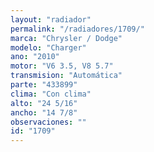 ```yaml
---
layout: "radiador"
permalink: "/radiadores/1709/"
marca: "Chrysler / Dodge"
modelo: "Charger"
ano: "2010"
motor: "V6 3.5, V8 5.7"
transmision: "Automática"
parte: "433899"
clima: "Con clima"
alto: "24 5/16"
ancho: "14 7/8"
observaciones: ""
id: "1709"
---
```


